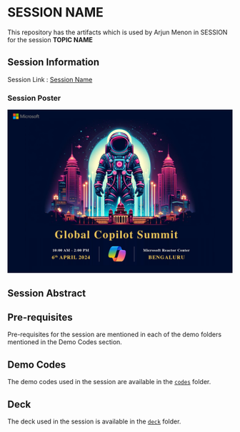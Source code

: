 # SESSION NAME

This repository has the artifacts which is used by Arjun Menon in SESSION for the session **TOPIC NAME**

## Session Information

Session Link : [Session Name](https://arjunumenon.com)

### Session Poster

![Session Poster](<assets/M365 Copilot Summit - Bengaluru.png>)

## Session Abstract

## Pre-requisites

Pre-requisites for the session are mentioned in each of the demo folders mentioned in the Demo Codes section.

## Demo Codes

The demo codes used in the session are available in the [`codes`](./codes/) folder.

## Deck

The deck used in the session is available in the [`deck`](./deck/) folder.
